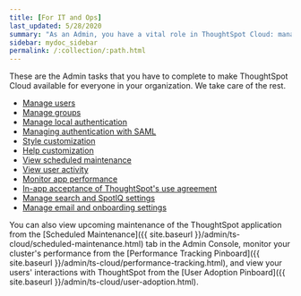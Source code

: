 ```yaml
---
title: [For IT and Ops]
last_updated: 5/28/2020
summary: "As an Admin, you have a vital role in ThoughtSpot Cloud: managing user and group access, local authentication, and integration with SAML."
sidebar: mydoc_sidebar
permalink: /:collection/:path.html
---
```


These are the Admin tasks that you have to complete to make ThoughtSpot Cloud available for everyone in your organization. We take care of the rest.

<ul>
<li><a href="users.html">Manage users</a></li>
<li><a href="groups.html">Manage groups</a></li>
<li><a href="authentication-local.html">Manage local authentication</a></li>
<li><a href="authentication-integration.html">Managing authentication with SAML</a></li>
<li><a href="style-customization.html">Style customization</a></li>
<li><a href="customize-help.html">Help customization</a></li>
<li><a href="scheduled-maintenance.html">View scheduled maintenance</a></li>
<li><a href="user-adoption.html">View user activity</a></li>
<li><a href="performance-tracking.html">Monitor app performance</a></li>
<li><a href="use-agreement.html">In-app acceptance of ThoughtSpot's use agreement</a></li>
<li><a href="search-spotiq-settings.html">Manage search and SpotIQ settings</a></li>
<li><a href="onboarding-email-settings.html">Manage email and onboarding settings</a></li>
</ul>

You can also view upcoming maintenance of the ThoughtSpot application from the [Scheduled Maintenance]({{ site.baseurl }}/admin/ts-cloud/scheduled-maintenance.html) tab in the Admin Console, monitor your cluster's performance from the [Performance Tracking Pinboard]({{ site.baseurl }}/admin/ts-cloud/performance-tracking.html), and view your users' interactions with ThoughtSpot from the [User Adoption Pinboard]({{ site.baseurl }}/admin/ts-cloud/user-adoption.html).
